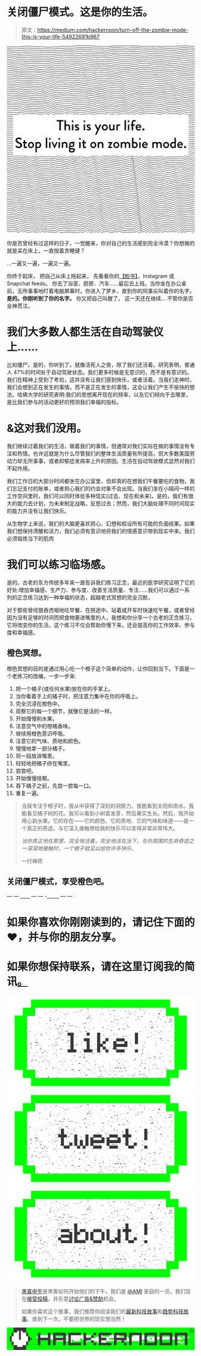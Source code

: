 # 关闭僵尸模式。这是你的生活。

> 原文：<https://medium.com/hackernoon/turn-off-the-zombie-mode-this-is-your-life-54922691b967>

![](img/34d51a6a455289cc5fd3a132b03f8e1a.png)

你是否曾经有过这样的日子，一觉醒来，你对自己的生活感到完全冷漠？你想做的就是呆在床上，一直按着贪睡键？

…一遍又一遍，一遍又一遍。

你终于起床，
把自己从床上拖起来，
先看看你的[【脸书】](https://hackernoon.com/tagged/facebook)，Instagram 或 Snapchat feeds。
你去了浴室、厨房、汽车……最后去上班。当你坐在办公桌前，无所事事地盯着电脑屏幕时，你进入了梦乡，直到你的同事尖叫着你的名字。
**是的。你刚听到了你的名字。**
你又把自己叫醒了。
这一天还在继续…
不管你是否全神贯注。

# **我们大多数人都生活在自动驾驶仪上……**

比如僵尸。是的，你听到了。就像活死人之夜，除了我们还活着。研究表明，普通人 47%的时间处于自动驾驶状态。我们更多时候是无意识的，而不是有意识的。我们在精神上受到了考验，这并没有让我们感到快乐，或者活着。当我们走神时，我们会想到正在发生的事情，而不是正在发生的事情，这会让我们产生不愉快的想法。哈佛大学的研究表明:我们的思想离开现在的频率，以及它们倾向于去哪里，是比我们参与的活动更好的预测我们幸福的指标。

# **&这对我们没用。**

我们继续过着我们的生活，做着我们的事情，但通常对我们实际在做的事情没有专注和热情。也许这就是为什么尽管我们的整体生活质量有所提高，但大多数美国劳动力却无所事事，或者抑郁症发病率上升的原因。生活在自动驾驶模式显然对我们不起作用。

我们工作日的大部分时间都坐在办公室里，但却真的在想我们午餐要吃的食物，我们忘记支付的账单，或者担心我们的约会对象不会出现。当我们坐在小隔间一样的工作空间里时，我们可以同时体验多种现实(过去、现在和未来)。是的，我们有很大的能力去计划，为未来制定战略，反思过去；然而，我们大脑处理不同时间现实的能力并没有让我们快乐。

从生物学上来说，我们的大脑更喜欢担心、幻想和假设所有可能的负面结果。如果我们想保持清醒和活力，我们必须有意识地将我们的情感意识带到现实中来。我们必须锻炼当下的肌肉

# 我们可以练习临场感。

是的。古老的东方传统多年来一直告诉我们练习正念，最近的医学研究证明了它的好处:增加幸福感、生产力、参与度、改善生活质量、专注……我们可以通过一系列的正念练习达到一种幸福的状态，超越老式冥想的完全沉默，

对于那些曾经狼吞虎咽地吃早餐、在旅途中、站着或开车时快速吃午餐，或者曾经因为没有足够的时间而把食物塞进嘴里的人，我想和你分享一个古老的正念练习，它将改变你的生活。这个练习不仅会帮助你慢下来，还会提高你的工作效率、参与度和幸福感。

## 橙色冥想。

橙色冥想的目的是通过用心吃一个橙子这个简单的动作，让你回到当下。下面是一个老练习的改编，一步一步来:

1.  把一个橘子(或任何水果)放在你的手掌上。
2.  当你看着手上的橘子时，把注意力集中在你的呼吸上。
3.  完全沉浸在橙色中。
4.  观察它的每一个细节，就像它是活的一样。
5.  开始慢慢削水果。
6.  注意空气中的柑橘香味。
7.  继续用橙色意识呼吸。
8.  注意它的气味、质地和颜色。
9.  慢慢地拿一部分橘子。
10.  将一段放进嘴里。
11.  轻轻地把橘子挤在嘴里。
12.  尝尝吧。
13.  开始慢慢咀嚼。
14.  吞下橘子之前，先尝一尝每一口。
15.  重复一遍。

> 当我专注于橙子时，我从中获得了深刻的洞察力。我能看到太阳和雨水。我能看见橘子树的花。我可以看到小树苗发芽，然后果实生长。然后，我开始用心剥水果。它的存在——它的颜色、它的质地、它的气味和味道——是一个真正的奇迹，与它深入接触带给我的快乐可以变得非常非常伟大。
> 
> *当你真正地在那里，完全地活着，完全地活在当下，与你周围的生命奇迹之一深深地接触时，一个橙子就足以给你许多快乐。*
> 
> 一行禅师

## **关闭僵尸模式，享受橙色吧。**

— — ____ — — -_____ — —

# 如果你喜欢你刚刚读到的，请记住下面的❤，并与你的朋友分享。

# 如果你想保持联系，请在这里订阅我的简讯[。](http://www.experimentonpurpose.com/)

[![](img/50ef4044ecd4e250b5d50f368b775d38.png)](http://bit.ly/HackernoonFB)[![](img/979d9a46439d5aebbdcdca574e21dc81.png)](https://goo.gl/k7XYbx)[![](img/2930ba6bd2c12218fdbbf7e02c8746ff.png)](https://goo.gl/4ofytp)

> [黑客中午](http://bit.ly/Hackernoon)是黑客如何开始他们的下午。我们是 [@AMI](http://bit.ly/atAMIatAMI) 家庭的一员。我们现在[接受投稿](http://bit.ly/hackernoonsubmission)，并乐意[讨论广告&赞助](mailto:partners@amipublications.com)机会。
> 
> 如果你喜欢这个故事，我们推荐你阅读我们的[最新科技故事](http://bit.ly/hackernoonlatestt)和[趋势科技故事](https://hackernoon.com/trending)。直到下一次，不要把世界的现实想当然！

[![](img/be0ca55ba73a573dce11effb2ee80d56.png)](https://goo.gl/Ahtev1)